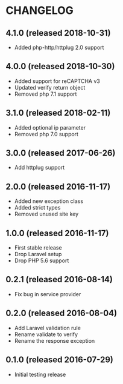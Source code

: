 # CHANGELOG

## 4.1.0 (released 2018-10-31)

- Added php-http/httplug 2.0 support

## 4.0.0 (released 2018-10-30)

- Added support for reCAPTCHA v3
- Updated verify return object
- Removed php 7.1 support

## 3.1.0 (released 2018-02-11)

- Added optional ip parameter
- Removed php 7.0 support

## 3.0.0 (released 2017-06-26)

- Add httplug support

## 2.0.0 (released 2016-11-17)

- Added new exception class
- Added strict types
- Removed unused site key

## 1.0.0 (released 2016-11-17)

- First stable release
- Drop Laravel setup
- Drop PHP 5.6 support

## 0.2.1 (released 2016-08-14)

- Fix bug in service provider

## 0.2.0 (released 2016-08-04)

- Add Laravel validation rule
- Rename validate to verify
- Rename the response exception

## 0.1.0 (released 2016-07-29)

- Initial testing release
